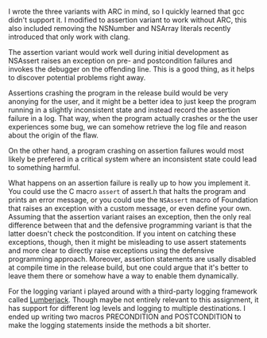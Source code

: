 I wrote the three variants with ARC in mind,
so I quickly learned that gcc didn't support it.
I modified to assertion variant to work without ARC,
this also included removing the NSNumber and NSArray
literals recently introduced that only work with clang.

The assertion variant would work well during initial development
as NSAssert raises an exception on pre- and postcondition failures
and invokes the debugger on the offending line.
This is a good thing,
as it helps to discover potential problems right away.

Assertions crashing the program in the release build
would be very anonying for the user,
and it might be a better idea to just keep the program
running in a slightly inconsistent state
and instead record the assertion failure in a log.
That way, when the program actually crashes
or the the user experiences some bug,
we can somehow retrieve the log file
and reason about the origin of the flaw.

On the other hand,
a program crashing on assertion failures
would most likely be prefered in a critical system
where an inconsistent state could lead to something harmful.

What happens on an assertion failure is really up
to how you implement it.
You could use the C macro `assert` of assert.h that
halts the program and prints an error message,
or you could use the `NSAssert` macro of Foundation that
raises an exception with a custom message, or even define your own.
Assuming that the assertion variant raises an exception,
then the only real difference between that and
the defensive programming variant
is that the latter doesn't check the postcondition.
If you intent on catching these exceptions, though,
then it might be misleading to use assert statements
and more clear to directly raise exceptions using
the defensive programming approach.
Moreover,
assertion statements are usally disabled at compile time
in the release build,
but one could argue that it's better to leave them there
or somehow have a way to enable them dynamically.

For the logging variant i played around with a third-party logging framework
called [Lumberjack](https://github.com/robbiehanson/CocoaLumberjack).
Though maybe not entirely relevant to this assignment,
it has support for different log levels and logging to multiple destinations.
I ended up writing two macros PRECONDITION and POSTCONDITION
to make the logging statements inside the methods a bit shorter.
